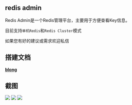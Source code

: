 ## redis admin
Redis Admin是一个Redis管理平台，主要用于方便查看Key信息。

目前支持`单机Redis`和`Redis Cluster`模式

如果您有好的建议或需求欢迎私信

## 搭建文档
**[blong](https://www.centoscn.vip/5321.html)**


## 截图

![](https://github.com/cncentoscn/redis/blob/master/static/img/1.png)
![](https://github.com/cncentoscn/redis/blob/master/static/img/2.png)
![](https://github.com/cncentoscn/redis/blob/master/static/img/3.png)



